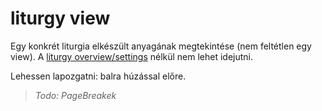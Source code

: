 # liturgy view

Egy konkrét liturgia elkészült anyagának megtekintése (nem feltétlen egy view). A [liturgy overview/settings](https://docs.google.com/document/d/1yxp0r2gVRcalQ8xiSsZ1fPsDkON7amSRdyOulyMM_Rg/edit?ts=606cc879#heading=h.drdnoaqmzos7) nélkül nem lehet idejutni.

Lehessen lapozgatni: balra húzással előre. 

> *Todo: PageBreakek*

